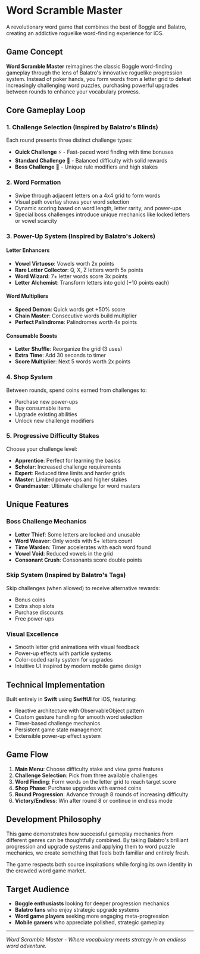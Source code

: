 # Word Scramble Master

A revolutionary word game that combines the best of Boggle and Balatro, creating an addictive roguelike word-finding experience for iOS.

## Game Concept

**Word Scramble Master** reimagines the classic Boggle word-finding gameplay through the lens of Balatro's innovative roguelike progression system. Instead of poker hands, you form words from a letter grid to defeat increasingly challenging word puzzles, purchasing powerful upgrades between rounds to enhance your vocabulary prowess.

## Core Gameplay Loop

### 1. Challenge Selection (Inspired by Balatro's Blinds)
Each round presents three distinct challenge types:
- **Quick Challenge** ⚡ - Fast-paced word finding with time bonuses
- **Standard Challenge** 🎯 - Balanced difficulty with solid rewards  
- **Boss Challenge** 👑 - Unique rule modifiers and high stakes

### 2. Word Formation
- Swipe through adjacent letters on a 4x4 grid to form words
- Visual path overlay shows your word selection
- Dynamic scoring based on word length, letter rarity, and power-ups
- Special boss challenges introduce unique mechanics like locked letters or vowel scarcity

### 3. Power-Up System (Inspired by Balatro's Jokers)

#### Letter Enhancers
- **Vowel Virtuoso**: Vowels worth 2x points
- **Rare Letter Collector**: Q, X, Z letters worth 5x points  
- **Word Wizard**: 7+ letter words score 3x points
- **Letter Alchemist**: Transform letters into gold (+10 points each)

#### Word Multipliers  
- **Speed Demon**: Quick words get +50% score
- **Chain Master**: Consecutive words build multiplier
- **Perfect Palindrome**: Palindromes worth 4x points

#### Consumable Boosts
- **Letter Shuffle**: Reorganize the grid (3 uses)
- **Extra Time**: Add 30 seconds to timer
- **Score Multiplier**: Next 5 words worth 2x points

### 4. Shop System
Between rounds, spend coins earned from challenges to:
- Purchase new power-ups
- Buy consumable items
- Upgrade existing abilities
- Unlock new challenge modifiers

### 5. Progressive Difficulty Stakes
Choose your challenge level:
- **Apprentice**: Perfect for learning the basics
- **Scholar**: Increased challenge requirements  
- **Expert**: Reduced time limits and harder grids
- **Master**: Limited power-ups and higher stakes
- **Grandmaster**: Ultimate challenge for word masters

## Unique Features

### Boss Challenge Mechanics
- **Letter Thief**: Some letters are locked and unusable
- **Word Weaver**: Only words with 5+ letters count
- **Time Warden**: Timer accelerates with each word found
- **Vowel Void**: Reduced vowels in the grid
- **Consonant Crush**: Consonants score double points

### Skip System (Inspired by Balatro's Tags)
Skip challenges (when allowed) to receive alternative rewards:
- Bonus coins
- Extra shop slots
- Purchase discounts
- Free power-ups

### Visual Excellence
- Smooth letter grid animations with visual feedback
- Power-up effects with particle systems
- Color-coded rarity system for upgrades
- Intuitive UI inspired by modern mobile game design

## Technical Implementation

Built entirely in **Swift** using **SwiftUI** for iOS, featuring:
- Reactive architecture with ObservableObject pattern
- Custom gesture handling for smooth word selection
- Timer-based challenge mechanics
- Persistent game state management
- Extensible power-up effect system

## Game Flow

1. **Main Menu**: Choose difficulty stake and view game features
2. **Challenge Selection**: Pick from three available challenges
3. **Word Finding**: Form words on the letter grid to reach target score
4. **Shop Phase**: Purchase upgrades with earned coins
5. **Round Progression**: Advance through 8 rounds of increasing difficulty
6. **Victory/Endless**: Win after round 8 or continue in endless mode

## Development Philosophy

This game demonstrates how successful gameplay mechanics from different genres can be thoughtfully combined. By taking Balatro's brilliant progression and upgrade systems and applying them to word puzzle mechanics, we create something that feels both familiar and entirely fresh.

The game respects both source inspirations while forging its own identity in the crowded word game market.

## Target Audience

- **Boggle enthusiasts** looking for deeper progression mechanics
- **Balatro fans** who enjoy strategic upgrade systems
- **Word game players** seeking more engaging meta-progression
- **Mobile gamers** who appreciate polished, strategic gameplay

---

*Word Scramble Master - Where vocabulary meets strategy in an endless word adventure.*